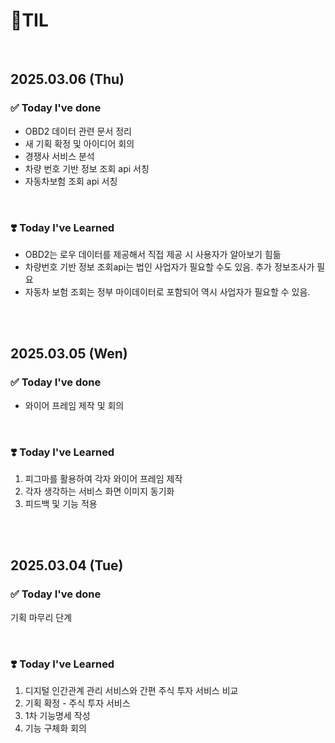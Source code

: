 # 📝TIL

<br>

## 2025.03.06 (Thu)

### ✅ Today I've done

- OBD2 데이터 관련 문서 정리
- 새 기획 확정 및 아이디어 회의
- 경쟁사 서비스 분석
- 차량 번호 기반 정보 조회 api 서칭
- 자동차보험 조회 api 서칭

<br>

### ❣️ Today I've Learned

- OBD2는 로우 데이터를 제공해서 직접 제공 시 사용자가 알아보기 힘듦
- 차량번호 기반 정보 조회api는 법인 사업자가 필요할 수도 있음. 추가 정보조사가 필요
- 자동차 보험 조회는 정부 마이데이터로 포함되어 역시 사업자가 필요할 수 있음.

<br>

<br>

## 2025.03.05 (Wen)

### ✅ Today I've done

-  와이어 프레임 제작 및 회의

<br>

### ❣️ Today I've Learned

1. 피그마를 활용하여 각자 와이어 프레임 제작
2. 각자 생각하는 서비스 화면 이미지 동기화
3. 피드백 및 기능 적용

<br>

<br>

## 2025.03.04 (Tue)

### ✅ Today I've done
기획 마무리 단계


<br>

### ❣️ Today I've Learned

1. 디지털 인간관계 관리 서비스와 간편 주식 투자 서비스 비교
2. 기획 확정 - 주식 투자 서비스
3. 1차 기능명세 작성
4. 기능 구체화 회의

<br>
<br>
